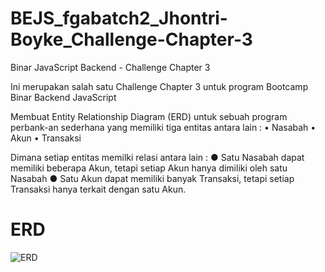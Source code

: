# BEJS_fgabatch2_Jhontri-Boyke_Challenge-Chapter-3
Binar JavaScript Backend - Challenge Chapter 3

Ini merupakan salah satu Challenge Chapter 3 untuk program Bootcamp Binar Backend JavaScript

Membuat Entity Relationship Diagram (ERD) untuk sebuah program perbank-an sederhana yang memiliki tiga entitas antara lain :
• Nasabah
• Akun
• Transaksi

Dimana setiap entitas memilki relasi antara lain :
● Satu Nasabah dapat memiliki beberapa Akun, tetapi setiap Akun hanya dimiliki oleh satu Nasabah
● Satu Akun dapat memiliki banyak Transaksi, tetapi setiap Transaksi hanya terkait dengan satu Akun.

# ERD
![ERD](./erd-bank_system.png.png)
